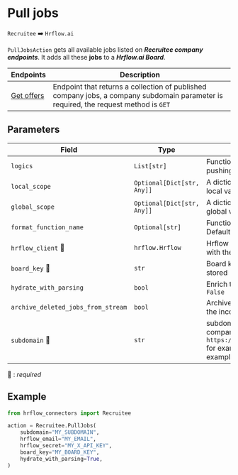 # Pull jobs

`Recruitee` :arrow_right: `Hrflow.ai`

`PullJobsAction` gets all available jobs listed on ***Recruitee company endpoints***. It adds all these **jobs** to a ***Hrflow.ai Board***.

| Endpoints | Description |
| --------- | ----------- |
| [Get offers](https://docs.recruitee.com/reference/offers) | Endpoint that returns a collection of published company jobs, a company subdomain parameter is required, the request method is `GET`|

## Parameters

| Field | Type | Description |
| ----- | ---- | ----------- |
| `logics`  | `List[str]` | Function names to apply as filter before pushing the data. Default value : `[]`        |
| `local_scope`  | `Optional[Dict[str, Any]]` | A dictionary containing the current scope's local variables. Default value : `None`        |
| `global_scope`  | `Optional[Dict[str, Any]]` | A dictionary containing the current scope's global variables. Default value : `None`       |
| `format_function_name`  | `Optional[str]` | Function name to format job before pushing. Default value : `None`        |
| `hrflow_client` :red_circle: | `hrflow.Hrflow` | Hrflow client instance used to communicate with the Hrflow.ai API        |
| `board_key` :red_circle: | `str` | Board key where the jobs to be added will be stored        |
| `hydrate_with_parsing`  | `bool` | Enrich the job with parsing. Default value : `False`        |
| `archive_deleted_jobs_from_stream`  | `bool` | Archive Board jobs when they are no longer in the incoming job stream. Default value : `True`        |
| `subdomain` :red_circle: | `str` | subdomain of your company endpoint or the company you want to pull jobs from in `https://{subdomain}.recruitee.com/api/offers` for example subdomain=`testhr` for ***TESTHR*** an example company created to test     |

:red_circle: : *required* 

## Example

```python
from hrflow_connectors import Recruitee

action = Recruitee.PullJobs(
    subdomain="MY_SUBDOMAIN",
    hrflow_email="MY_EMAIL",
    hrflow_secret="MY_X_API_KEY",
    board_key="MY_BOARD_KEY",
    hydrate_with_parsing=True,
)
```